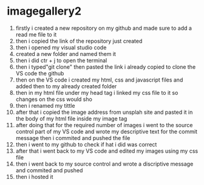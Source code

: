 # imagegallery2

1. firstly i created a new repository  on my github and made sure to add a read me file to it
2. then i copied the link of the repository just created
3. then i opened my visual studio code 
4. created a new folder and named them it 
5. then i did ctr + j to open the terminal 
6. then i typed"git clone" then pasted the link i already copied to clone the VS code the github 
7. then on the VS code i created my html, css and javascript files and added then to my already created folder 
8. then in my html file under my head tag i linked my css file to it so changes on the css would sho
9. then i renamed my tittle 
10. after that i copied the image address from unsplah site and pasted it in the body of my html file inside my image tag
11. after doing that for the required number of images i went to the source control part of my VS code and wrote my descriptive text for the commit message then i commited and pushed the file 
12. then i went to my github to check if hat i did was correct
13. after that i went back to my VS code and edited my images using my css file
14. then i went back to my source control and wrote a discriptive message and commited and pushed 
15. then i hosted it  